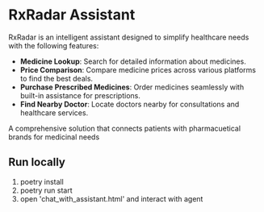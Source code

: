 # RxRadar Assistant

RxRadar is an intelligent assistant designed to simplify healthcare needs with the following features:

- **Medicine Lookup**: Search for detailed information about medicines.
- **Price Comparison**: Compare medicine prices across various platforms to find the best deals.
- **Purchase Prescribed Medicines**: Order medicines seamlessly with built-in assistance for prescriptions.
- **Find Nearby Doctor**: Locate doctors nearby for consultations and healthcare services. 

A comprehensive solution that connects patients with pharmacuetical brands for medicinal needs


## Run locally

1. poetry install
2. poetry run start
3. open 'chat_with_assistant.html' and interact with agent